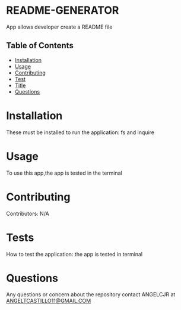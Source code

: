 # README-GENERATOR
 App allows developer create a README file
## Table of Contents
* [Installation](#Installation)
* [Usage](#Usage)
* [Contributing](#Contributing)
* [Test](#Tests)
* [Title](#Title)
* [Questions](#Questions)
# Installation                
These must be installed to run the application: fs and inquire
# Usage             
To use this app,the app is tested in the terminal 
# Contributing 
Contributors: N/A
# Tests
How to test the application: the app is tested in terminal
# Questions
Any questions or concern about the repository contact ANGELCJR at ANGELTCASTILLO11@GMAIL.COM
